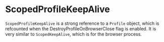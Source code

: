 # ScopedProfileKeepAlive

`ScopedProfileKeepAlive` is a strong reference to a `Profile` object, which is
refcounted when the DestroyProfileOnBrowserClose flag is enabled. It is very
similar to `ScopedKeepAlive`, which is for the browser process.
